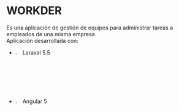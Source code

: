 # WORKDER
Es una aplicación de gestión de equipos para administrar tareas a empleados de una misma empresa.<br> Aplicación desarrollada con:

- <img src="http://www.webspreadtech.com/images/laravel-1.png" width="3%" />  Laravel 5.5
- <img src="https://upload.wikimedia.org/wikipedia/commons/thumb/c/cf/Angular_full_color_logo.svg/1000px-Angular_full_color_logo.svg.png" width="3%" /> Angular 5 

